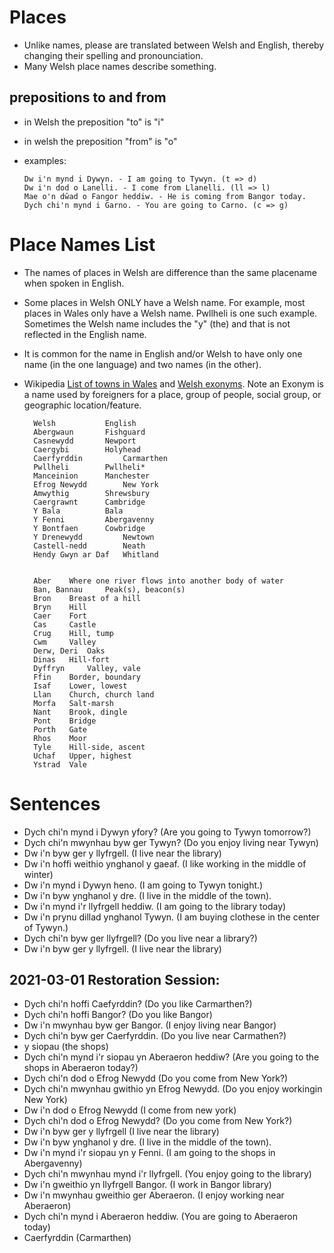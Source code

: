 # Places 
* Unlike names, please are translated between Welsh and English, thereby changing their spelling and pronounciation.
* Many Welsh place names describe something. 

## prepositions to and from 
* in Welsh the preposition "to" is "i" 
* in welsh the preposition "from" is "o"
* examples:


   	  Dw i'n mynd i Dywyn. - I am going to Tywyn. (t => d)
  	  Dw i'n dod o Lanelli. - I come from Llanelli. (ll => l)
  	  Mae o'n dŵad o Fangor heddiw. - He is coming from Bangor today.
  	  Dych chi'n mynd i Garno. - You are going to Carno. (c => g)


# Place Names List 
* The names of places in Welsh are difference than the same placename when spoken in English.  
* Some places in Welsh ONLY have a Welsh name.  For example, most places in Wales only have a Welsh name.  Pwllheli is one such example. 
Sometimes the Welsh name includes the "y" (the) and that is not reflected in the English name. 
* It is common for the name in English and/or Welsh to have only one name (in the one language) and two names (in the other). 
* Wikipedia [List of towns in Wales](https://en.wikipedia.org/wiki/List_of_towns_in_Wales) and [Welsh exonyms](https://en.wikipedia.org/wiki/Welsh_exonyms). Note an Exonym is a name used by foreigners for a place, group of people, social group, or geographic location/feature.

		Welsh			English
		Abergwaun 		Fishguard
		Casnewydd 		Newport
		Caergybi 		Holyhead
		Caerfyrddin 		Carmarthen
		Pwllheli 		Pwllheli*
		Manceinion 		Manchester
		Efrog Newydd 		New York
		Amwythig 		Shrewsbury
		Caergrawnt 		Cambridge
		Y Bala 			Bala
		Y Fenni 		Abergavenny
		Y Bontfaen 		Cowbridge
		Y Drenewydd 		Newtown
		Castell-nedd 		Neath
		Hendy Gwyn ar Daf 	Whitland


		Aber 	Where one river flows into another body of water
		Ban, Bannau 	Peak(s), beacon(s)
		Bron 	Breast of a hill
		Bryn 	Hill
		Caer 	Fort
		Cas 	Castle
		Crug 	Hill, tump
		Cwm 	Valley
		Derw, Deri 	Oaks
		Dinas 	Hill-fort
		Dyffryn 	Valley, vale
		Ffin 	Border, boundary
		Isaf 	Lower, lowest
		Llan 	Church, church land
		Morfa 	Salt-marsh
		Nant 	Brook, dingle
		Pont 	Bridge
		Porth 	Gate
		Rhos 	Moor
		Tyle 	Hill-side, ascent
		Uchaf 	Upper, highest
		Ystrad 	Vale

# Sentences 
* Dych chi'n mynd i Dywyn yfory? (Are you going to Tywyn tomorrow?)
* Dych chi'n mwynhau byw ger Tywyn? (Do you enjoy living near Tywyn)
* Dw i'n byw ger y llyfrgell.  (I live near the library) 
* Dw i'n hoffi weithio ynghanol y gaeaf.  (I like working in the middle of winter) 
* Dw i'n mynd i Dywyn heno. (I am going to Tywyn tonight.) 
* Dw i'n byw ynghanol y dre. (I live in the middle of the town).
* Dw i'n mynd i'r llyfrgell heddiw. (I am going to the library today)
* Dw i'n prynu dillad ynghanol Tywyn.  (I am buying clothese in the center of Tywyn.)
* Dych chi'n byw ger llyfrgell?  (Do you live near a library?)
* Dw i'n byw ger y llyfrgell. (I live near the library)

## 2021-03-01 Restoration Session:
* Dych chi'n hoffi Caefyrddin? (Do you like Carmarthen?)
* Dych chi'n hoffi Bangor? (Do you like Bangor)
* Dw i'n mwynhau byw ger Bangor. (I enjoy living near Bangor)
* Dych chi'n byw ger Caerfyrddin.  (Do you live near Carmathen?)
* y siopau (the shops)
* Dych chi'n mynd i'r siopau yn Aberaeron heddiw?  (Are you going to the shops in Aberaeron today?)
* Dych chi'n dod o Efrog Newydd (Do you come from New York?)
* Dych chi'n mwynhau gwithio yn Efrog Newydd. (Do you enjoy workingin New York)
* Dw i'n dod o Efrog Newydd (I come from new york)
* Dych chi'n dod o Efrog Newydd? (Do you come from New York?)
* Dw i'n byw ger y llyfrgell (I live near the library)
* Dw i'n byw ynghanol y dre. (I live in the middle of the town).
* Dw i'n mynd i'r siopau yn y Fenni. (I am going to the shops in Abergavenny)
* Dych chi'n mwynhau mynd i'r llyfrgell. (You enjoy going to the library)
* Dw i'n gweithio yn llyfrgell Bangor. (I work in Bangor library)
* Dw i'n mwynhau gweithio ger Aberaeron. (I enjoy working near Aberaeron)
* Dych chi'n mynd i Aberaeron heddiw.  (You are going to Aberaeron today)
* Caerfyrddin (Carmarthen)


